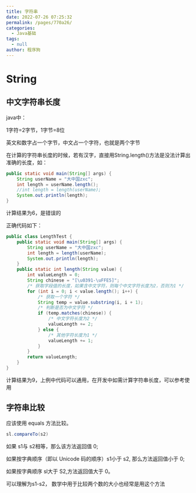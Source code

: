 ```yaml
---
title: 字符串
date: 2022-07-26 07:25:32
permalink: /pages/770a26/
categories:  
  - Java基础
tags: 
  - null
author: 程序狗
---
```

# String

## 中文字符串长度

java中：

1字符=2字节，1字节=8位

英文和数字占一个字节，中文占一个字符，也就是两个字节

在计算的字符串长度的时候，若有汉字，直接用String.length()方法是没法计算出准确的长度，如：

```java
public static void main(String[] args) {
	String userName = "大中国zxc";
	int length = userName.length();
	//int length = length(userName);
	System.out.println(length);
}
```

计算结果为6，是错误的

正确代码如下：

```java
public class LengthTest {
	public static void main(String[] args) {
		String userName = "大中国zxc";
		int length = length(userName);
		System.out.println(length);
	}
	public static int length(String value) {
		int valueLength = 0;
		String chinese = "[\u0391-\uFFE5]";
		/* 获取字段值的长度，如果含中文字符，则每个中文字符长度为2，否则为1 */
		for (int i = 0; i < value.length(); i++) {
			/* 获取一个字符 */
			String temp = value.substring(i, i + 1);
			/* 判断是否为中文字符 */
			if (temp.matches(chinese)) {
				/* 中文字符长度为2 */
				valueLength += 2;
			} else {
				/* 其他字符长度为1 */
				valueLength += 1;
			}
		}
		return valueLength;
	}
}
```

计算结果为9，上例中代码可以通用，在开发中如需计算字符串长度，可以参考使用




## 字符串比较


应该使用 equals 方法比较。

```JAVA
sl.compareTo(s2)
```

如果 s1与 s2相等，那么该方法返回值 0;

如果按字典顺序（即以 Unicode 码的顺序）s1小于 s2, 那么方法返回值小于 0;

如果按字典顺序 sl大于 S2,方法返回值大于 0。

可以理解为s1-s2，  数学中用于比较两个数的大小也经常是用这个方法